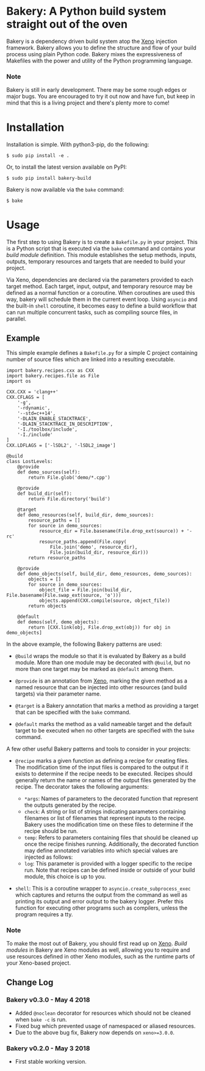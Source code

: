# Bakery: A Python build system straight out of the oven

Bakery is a dependency driven build system atop the
[Xeno](https://github.com/lainproliant/xeno) injection framework.  Bakery
allows you to define the structure and flow of your build process using plain
Python code.  Bakery mixes the expressiveness of Makefiles with the power and
utility of the Python programming language.

### Note
Bakery is still in early development.  There may be some rough edges or major
bugs.  You are encouraged to try it out now and have fun, but keep in mind that
this is a living project and there's plenty more to come!

# Installation

Installation is simple. With python3-pip, do the following:

```
$ sudo pip install -e .
```

Or, to install the latest version available on PyPI:

```
$ sudo pip install bakery-build
```

Bakery is now available via the `bake` command:

```
$ bake
```

# Usage
The first step to using Bakery is to create a `Bakefile.py` in your project.
This is a Python script that is executed via the `bake` command and contains
your *build module* definition.  This module establishes the setup methods,
inputs, outputs, temporary resources and targets that are needed to build your
project.

Via Xeno, dependencies are declared via the parameters provided to each target
method.  Each target, input, output, and temporary resource may be defined as a
normal function or a coroutine.  When coroutines are used this way, bakery will
schedule them in the current event loop.  Using `asyncio` and the built-in
`shell` coroutine, it becomes easy to define a build workflow that can run
multiple concurrent tasks, such as compiling source files, in parallel.

## Example

This simple example defines a `Bakefile.py` for a simple C project containing
number of source files which are linked into a resulting executable.

```
import bakery.recipes.cxx as CXX
import bakery.recipes.file as File
import os

CXX.CXX = 'clang++'
CXX.CFLAGS = [
    '-g',
    '-rdynamic',
    '--std=c++14',
    '-DLAIN_ENABLE_STACKTRACE',
    '-DLAIN_STACKTRACE_IN_DESCRIPTION',
    '-I./toolbox/include',
    '-I./include'
]
CXX.LDFLAGS = ['-lSDL2', '-lSDL2_image']

@build
class LostLevels:
    @provide
    def demo_sources(self):
        return File.glob('demo/*.cpp')
    
    @provide
    def build_dir(self):
        return File.directory('build')

    @target
    def demo_resources(self, build_dir, demo_sources):
        resource_paths = []
        for source in demo_sources:
            resource_dir = File.basename(File.drop_ext(source)) + '-rc'
            resource_paths.append(File.copy(
                File.join('demo', resource_dir),
                File.join(build_dir, resource_dir)))
        return resource_paths
    
    @provide
    def demo_objects(self, build_dir, demo_resources, demo_sources):
        objects = []
        for source in demo_sources:
            object_file = File.join(build_dir, File.basename(File.swap_ext(source, 'o')))
            objects.append(CXX.compile(source, object_file))
        return objects
    
    @default
    def demos(self, demo_objects):
        return [CXX.link(obj, File.drop_ext(obj)) for obj in demo_objects]

```

In the above example, the following Bakery patterns are used:

- `@build` wraps the module so that it is evaluated by Bakery as a build module.
    More than one module may be decorated with `@build`, but no more than one
    target may be marked as `@default` among them.

- `@provide` is an annotation from
    [Xeno](https://github.com/lainproliant/python3-xeno), marking the given
    method as a named resource that can be injected into other resources (and
    build targets) via their parameter name.

- `@target` is a Bakery annotation that marks a method as providing a target that
    can be specified with the `bake` command.

- `@default` marks the method as a valid nameable target and the default target
    to be executed when no other targets are specified with the `bake` command.

A few other useful Bakery patterns and tools to consider in your projects:

- `@recipe` marks a given function as defining a recipe for creating files.
    The modification time of the input files is compared to the output if it
    exists to determine if the recipe needs to be executed.  Recipes should
    generally return the name or names of the output files generated by the
    recipe.  The decorator takes the following arguments:
    - `*args`: Names of parameters to the decorated function that represent
               the outputs generated by the recipe.
    - `check`: A string or list of strings indicating parameters containing
               filenames or list of filenames that represent inputs to the
               recipe.  Bakery uses the modification time on these files
               to determine if the recipe should be run.
    - `temp`:  Refers to parameters containing files that should be cleaned up
               once the recipe finishes running.
   Additionally, the decorated function may define annotated variables into which
   special values are injected as follows:
    - `log`: This parameter is provided with a logger specific to the recipe run.
   Note that recipes can be defined inside or outside of your build module, this
   choice is up to you.

- `shell`: This is a coroutine wrapper to `asyncio.create_subprocess_exec` which
    captures and returns the output from the command as well as printing its
    output and error output to the bakery logger.  Prefer this function for
    executing other programs such as compilers, unless the program requires a tty.

### Note
To make the most out of Bakery, you should first read up on
[Xeno](https://github.com/lainproliant/python3-xeno).  *Build modules* in Bakery
are Xeno modules as well, allowing you to require and use resources defined in
other Xeno modules, such as the runtime parts of your Xeno-based project.

## Change Log
### Bakery v0.3.0 - May 4 2018
- Added `@noclean` decorator for resources which should not be cleaned when
    `bake -c` is run.
- Fixed bug which prevented usage of namespaced or aliased resources.
- Due to the above bug fix, Bakery now depends on `xeno>=3.0.0`.

### Bakery v0.2.0 - May 3 2018
- First stable working version.

